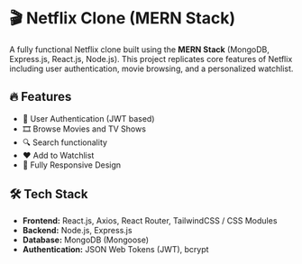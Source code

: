 # 🎬 Netflix Clone (MERN Stack)

A fully functional Netflix clone built using the **MERN Stack** (MongoDB, Express.js, React.js, Node.js). This project replicates core features of Netflix including user authentication, movie browsing, and a personalized watchlist.

## 🔥 Features

- 🔐 User Authentication (JWT based)
- 🎞 Browse Movies and TV Shows
- 🔍 Search functionality
- ❤️ Add to Watchlist
- 📱 Fully Responsive Design


## 🛠 Tech Stack

- **Frontend:** React.js, Axios, React Router, TailwindCSS / CSS Modules
- **Backend:** Node.js, Express.js
- **Database:** MongoDB (Mongoose)
- **Authentication:** JSON Web Tokens (JWT), bcrypt






